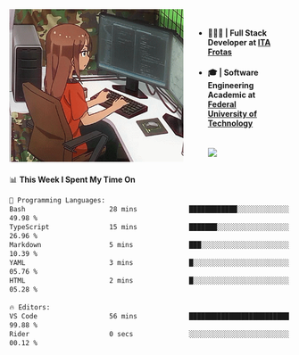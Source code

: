 
<body >
  <div style="display: flex; width: auto; margin-right: 30px ">
    <img align="right" width="312" height="274" style="padding-right:20px; " src="assets/umiko.gif" alt="Computer man" />
    <ul style="flex: 1;">
      <li><h4>🧑🏽‍💻 | Full Stack Developer at <a href="https://itafrotas.com//">ITA Frotas</a></h4></li>
      <li><h4>🎓 | Software Engineering Academic at <a href="http://www.utfpr.edu.br/">Federal University of Technology</a></h4></li>
      <br/>
      <a href="https://skillicons.dev">
        <img src="https://skillicons.dev/icons?i=ts,react,nodejs,go,swift,js,adonis,postgres,c,heroku,gradle,firebase,flutter,docker,aws,java,redis,kubernetes&theme=light&&perline=6 " />
      </a>
    </ul>  
    <br/>
  </div>
</body>


<!--START_SECTION:waka-->
📊 **This Week I Spent My Time On** 

```text
💬 Programming Languages: 
Bash                     28 mins             ████████████░░░░░░░░░░░░░   49.98 % 
TypeScript               15 mins             ███████░░░░░░░░░░░░░░░░░░   26.96 % 
Markdown                 5 mins              ███░░░░░░░░░░░░░░░░░░░░░░   10.39 % 
YAML                     3 mins              █░░░░░░░░░░░░░░░░░░░░░░░░   05.76 % 
HTML                     2 mins              █░░░░░░░░░░░░░░░░░░░░░░░░   05.28 % 

🔥 Editors: 
VS Code                  56 mins             █████████████████████████   99.88 % 
Rider                    0 secs              ░░░░░░░░░░░░░░░░░░░░░░░░░   00.12 % 
```


<!--END_SECTION:waka-->

<!--
**danielr0d/danielr0d** is a ✨ _special_ ✨ repository because its `README.md` (this file) appears on your GitHub profile.

Here are some ideas to get you started:

- 🔭 I’m currently working on ...
- 🌱 I’m currently learning ...
- 👯 I’m looking to collaborate on ...
- 🤔 I’m looking for help with ...
- 💬 Ask me about ...
- 📫 How to reach me: ...
- 😄 Pronouns: ...
- ⚡ Fun fact: ...
-->
